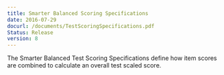 ```yaml
---
title: Smarter Balanced Scoring Specifications
date: 2016-07-29
docurl: /documents/TestScoringSpecifications.pdf
Status: Release
version: 8
---
```

The Smarter Balanced Test Scoring Specifications define how item scores are combined to calculate an overall test scaled score.
